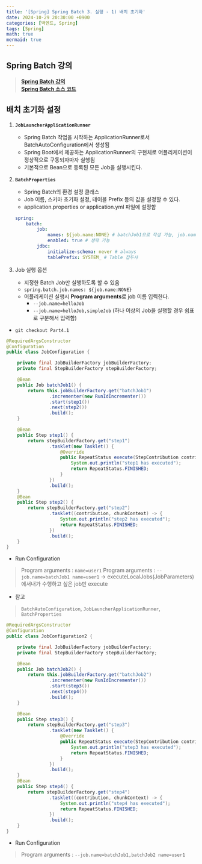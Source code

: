 ```yaml
---
title: '[Spring] Spring Batch 3. 실행 - 1) 배치 초기화'
date: 2024-10-29 20:30:00 +0900
categories: [백엔드, Spring]
tags: [Spring]
math: true
mermaid: true
---
```


## Spring Batch 강의
> [**Spring Batch 강의**](https://www.inflearn.com/course/스프링-배치/dashboard)<br/>
> [**Spring Batch 소스 코드**](https://github.com/onjsdnjs/spring-batch-lecture)

## 배치 초기화 설정
1. **`JobLauncherApplicationRunner`**
    - Spring Batch 작업을 시작하는 ApplicationRunner로서 BatchAutoConfiguration에서 생성됨
    - Spring Boot에서 제공하는 ApplicationRunner의 구현체로 어플리케이션이 정상적으로 구동되자마자 실행됨
    - 기본적으로 Bean으로 등록된 모든 Job을 실행시킨다.

2. **`BatchProperties`**
    - Spring Batch의 환경 설정 클래스
    - Job 이름, 스키마 초기화 설정, 테이블 Prefix 등의 값을 설정할 수 있다.
    - application.properties or application.yml 파일에 설정함
    ```yml
    spring:
        batch:
            job:
                names: ${job.name:NONE} # batchJob1으로 작성 가능, job.name이라는 argument가 없으면 NONE 동적 실행
                enabled: true # 생략 가능
            jdbc:
                initialize-schema: never # always
                tablePrefix: SYSTEM_ # Table 접두사
    ```

3. Job 실행 옵션
    - 지정한 Batch Job만 실행하도록 할 수 있음
    - `spring.batch.job.names: ${job.name:NONE}`
    - 어플리케이션 실행시 **Program arguments**로 job 이름 입력한다.
        - `--job.name=helloJob`
        - `--job.name=helloJob,simpleJob` (하나 이상의 Job을 실행할 경우 쉼표로 구분해서 입력함)

- `git checkout Part4.1`
```java
@RequiredArgsConstructor
@Configuration
public class JobConfiguration {

    private final JobBuilderFactory jobBuilderFactory;
    private final StepBuilderFactory stepBuilderFactory;

    @Bean
    public Job batchJob1() {
        return this.jobBuilderFactory.get("batchJob1")
                .incrementer(new RunIdIncrementer())
                .start(step1())
                .next(step2())
                .build();
    }

    @Bean
    public Step step1() {
        return stepBuilderFactory.get("step1")
                .tasklet(new Tasklet() {
                    @Override
                    public RepeatStatus execute(StepContribution contribution, ChunkContext chunkContext) throws Exception {
                        System.out.println("step1 has executed");
                        return RepeatStatus.FINISHED;
                    }
                })
                .build();
    }
    @Bean
    public Step step2() {
        return stepBuilderFactory.get("step2")
                .tasklet((contribution, chunkContext) -> {
                    System.out.println("step2 has executed");
                    return RepeatStatus.FINISHED;
                })
                .build();
    }
}
```

- Run Configuration
> Program arguments : `name=user1`
> Program arguments : `--job.name=batchJob1 name=user1` -> executeLocalJobs(JobParameters)에서내가 수행하고 싶은 job만 execute

- 참고
> `BatchAutoConfiguration`, `JobLauncherApplicationRunner`, `BatchProperties`

```java
@RequiredArgsConstructor
@Configuration
public class JobConfiguration2 {

    private final JobBuilderFactory jobBuilderFactory;
    private final StepBuilderFactory stepBuilderFactory;

    @Bean
    public Job batchJob2() {
        return this.jobBuilderFactory.get("batchJob2")
                .incrementer(new RunIdIncrementer())
                .start(step3())
                .next(step4())
                .build();
    }

    @Bean
    public Step step3() {
        return stepBuilderFactory.get("step3")
                .tasklet(new Tasklet() {
                    @Override
                    public RepeatStatus execute(StepContribution contribution, ChunkContext chunkContext) throws Exception {
                        System.out.println("step3 has executed");
                        return RepeatStatus.FINISHED;
                    }
                })
                .build();
    }
    @Bean
    public Step step4() {
        return stepBuilderFactory.get("step4")
                .tasklet((contribution, chunkContext) -> {
                    System.out.println("step4 has executed");
                    return RepeatStatus.FINISHED;
                })
                .build();
    }
}
```

- Run Configuration
> Program arguments : `--job.name=batchJob1,batchJob2 name=user1`